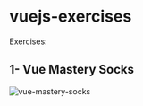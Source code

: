 # vuejs-exercises

Exercises:
## 1- Vue Mastery Socks
![vue-mastery-socks](https://github.com/Mohsen-Nazemi/vuejs-exercises/assets/81500583/1b17befb-ec0a-4a16-8337-133140de81c2)

